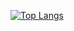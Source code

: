 [![Top Langs](https://github-readme-stats.vercel.app/api/top-langs/?username=Embeded-ojisan&theme=vue-dark&show_icons=true&layout=compact)](https://github.com/Embeded-ojisan/github-readme-stats)
